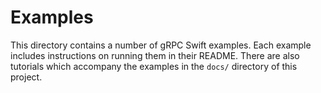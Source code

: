 # Examples

This directory contains a number of gRPC Swift examples. Each example includes
instructions on running them in their README. There are also tutorials which
accompany the examples in the `docs/` directory of this project.
